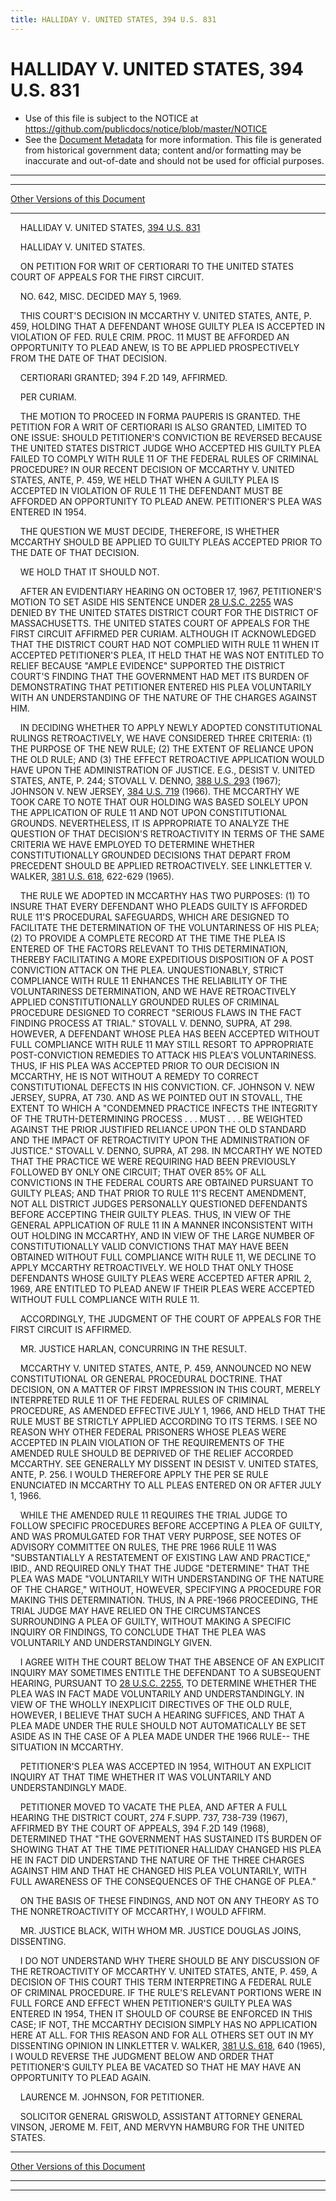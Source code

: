 ```yaml
---
title: HALLIDAY V. UNITED STATES, 394 U.S. 831
---
```


# HALLIDAY V. UNITED STATES, 394 U.S. 831

* Use of this file is subject to the NOTICE at https://github.com/publicdocs/notice/blob/master/NOTICE
* See the [Document Metadata](../../../index.md) for more information.
  This file is generated from historical government data; content and/or formatting may be inaccurate and out-of-date and should not be used for official purposes.

----------
----------

[Other Versions of this Document](https://publicdocs.github.io/go/links?ns=uslm-x&ref=%2Fus%2Fcourts%2Fscotus%2FusReporter%2F394%2F831)

----------

    HALLIDAY V. UNITED STATES, [394 U.S. 831][/us/courts/scotus/usReporter/394/831]

    HALLIDAY V. UNITED STATES.

    ON PETITION FOR WRIT OF CERTIORARI TO THE UNITED STATES COURT OF APPEALS FOR THE FIRST CIRCUIT.

    NO. 642, MISC.  DECIDED MAY 5, 1969.

    THIS COURT'S DECISION IN MCCARTHY V. UNITED STATES, ANTE, P. 459, HOLDING THAT A DEFENDANT WHOSE GUILTY PLEA IS ACCEPTED IN VIOLATION OF FED. RULE CRIM. PROC. 11 MUST BE AFFORDED AN OPPORTUNITY TO PLEAD ANEW, IS TO BE APPLIED PROSPECTIVELY FROM THE DATE OF THAT DECISION.

    CERTIORARI GRANTED; 394 F.2D 149, AFFIRMED.

    PER CURIAM.

    THE MOTION TO PROCEED IN FORMA PAUPERIS IS GRANTED.  THE PETITION FOR A WRIT OF CERTIORARI IS ALSO GRANTED, LIMITED TO ONE ISSUE:  SHOULD PETITIONER'S CONVICTION BE REVERSED BECAUSE THE UNITED STATES DISTRICT JUDGE WHO ACCEPTED HIS GUILTY PLEA FAILED TO COMPLY WITH RULE 11 OF THE FEDERAL RULES OF CRIMINAL PROCEDURE?  IN OUR RECENT DECISION OF MCCARTHY V. UNITED STATES, ANTE, P. 459, WE HELD THAT WHEN A GUILTY PLEA IS ACCEPTED IN VIOLATION OF RULE 11 THE DEFENDANT MUST BE AFFORDED AN OPPORTUNITY TO PLEAD ANEW.  PETITIONER'S PLEA WAS ENTERED IN 1954.

    THE QUESTION WE MUST DECIDE, THEREFORE, IS WHETHER MCCARTHY SHOULD BE APPLIED TO GUILTY PLEAS ACCEPTED PRIOR TO THE DATE OF THAT DECISION.

    WE HOLD THAT IT SHOULD NOT.

    AFTER AN EVIDENTIARY HEARING ON OCTOBER 17, 1967, PETITIONER'S MOTION TO SET ASIDE HIS SENTENCE UNDER [28 U.S.C. 2255][/us/usc/t28/s2255] WAS DENIED BY THE UNITED STATES DISTRICT COURT FOR THE DISTRICT OF MASSACHUSETTS.  THE UNITED STATES COURT OF APPEALS FOR THE FIRST CIRCUIT AFFIRMED PER CURIAM.  ALTHOUGH IT ACKNOWLEDGED THAT THE DISTRICT COURT HAD NOT COMPLIED WITH RULE 11 WHEN IT ACCEPTED PETITIONER'S PLEA, IT HELD THAT HE WAS NOT ENTITLED TO RELIEF BECAUSE "AMPLE EVIDENCE" SUPPORTED THE DISTRICT COURT'S FINDING THAT THE GOVERNMENT HAD MET ITS BURDEN OF DEMONSTRATING THAT PETITIONER ENTERED HIS PLEA VOLUNTARILY WITH AN UNDERSTANDING OF THE NATURE OF THE CHARGES AGAINST HIM.

    IN DECIDING WHETHER TO APPLY NEWLY ADOPTED CONSTITUTIONAL RULINGS RETROACTIVELY, WE HAVE CONSIDERED THREE CRITERIA:  (1) THE PURPOSE OF THE NEW RULE; (2) THE EXTENT OF RELIANCE UPON THE OLD RULE; AND (3) THE EFFECT RETROACTIVE APPLICATION WOULD HAVE UPON THE ADMINISTRATION OF JUSTICE.  E.G., DESIST V. UNITED STATES, ANTE, P. 244; STOVALL V. DENNO, [388 U.S. 293][/us/courts/scotus/usReporter/388/293] (1967); JOHNSON V. NEW JERSEY, [384 U.S. 719][/us/courts/scotus/usReporter/384/719] (1966).  THE MCCARTHY WE TOOK CARE TO NOTE THAT OUR HOLDING WAS BASED SOLELY UPON THE APPLICATION OF RULE 11 AND NOT UPON CONSTITUTIONAL GROUNDS.  NEVERTHELESS, IT IS APPROPRIATE TO ANALYZE THE QUESTION OF THAT DECISION'S RETROACTIVITY IN TERMS OF THE SAME CRITERIA WE HAVE EMPLOYED TO DETERMINE WHETHER CONSTITUTIONALLY GROUNDED DECISIONS THAT DEPART FROM PRECEDENT SHOULD BE APPLIED RETROACTIVELY.  SEE LINKLETTER V. WALKER, [381 U.S. 618][/us/courts/scotus/usReporter/381/618], 622-629 (1965).

    THE RULE WE ADOPTED IN MCCARTHY HAS TWO PURPOSES:  (1) TO INSURE THAT EVERY DEFENDANT WHO PLEADS GUILTY IS AFFORDED RULE 11'S PROCEDURAL SAFEGUARDS, WHICH ARE DESIGNED TO FACILITATE THE DETERMINATION OF THE VOLUNTARINESS OF HIS PLEA; (2) TO PROVIDE A COMPLETE RECORD AT THE TIME THE PLEA IS ENTERED OF THE FACTORS RELEVANT TO THIS DETERMINATION, THEREBY FACILITATING A MORE EXPEDITIOUS DISPOSITION OF A POST CONVICTION ATTACK ON THE PLEA.  UNQUESTIONABLY, STRICT COMPLIANCE WITH RULE 11 ENHANCES THE RELIABILITY OF THE VOLUNTARINESS DETERMINATION, AND WE HAVE RETROACTIVELY APPLIED CONSTITUTIONALLY GROUNDED RULES OF CRIMINAL PROCEDURE DESIGNED TO CORRECT "SERIOUS FLAWS IN THE FACT FINDING PROCESS AT TRIAL."  STOVALL V. DENNO, SUPRA, AT 298.  HOWEVER, A DEFENDANT WHOSE PLEA HAS BEEN ACCEPTED WITHOUT FULL COMPLIANCE WITH RULE 11 MAY STILL RESORT TO APPROPRIATE POST-CONVICTION REMEDIES TO ATTACK HIS PLEA'S VOLUNTARINESS.  THUS, IF HIS PLEA WAS ACCEPTED PRIOR TO OUR DECISION IN MCCARTHY, HE IS NOT WITHOUT A REMEDY TO CORRECT CONSTITUTIONAL DEFECTS IN HIS CONVICTION.  CF. JOHNSON V. NEW JERSEY, SUPRA, AT 730.  AND AS WE POINTED OUT IN STOVALL, THE EXTENT TO WHICH A "CONDEMNED PRACTICE INFECTS THE INTEGRITY OF THE TRUTH-DETERMINING PROCESS . . . MUST . . . BE WEIGHTED AGAINST THE PRIOR JUSTIFIED RELIANCE UPON THE OLD STANDARD AND THE IMPACT OF RETROACTIVITY UPON THE ADMINISTRATION OF JUSTICE."  STOVALL V. DENNO, SUPRA, AT 298.  IN MCCARTHY WE NOTED THAT THE PRACTICE WE WERE REQUIRING HAD BEEN PREVIOUSLY FOLLOWED BY ONLY ONE CIRCUIT; THAT OVER 85% OF ALL CONVICTIONS IN THE FEDERAL COURTS ARE OBTAINED PURSUANT TO GUILTY PLEAS; AND THAT PRIOR TO RULE 11'S RECENT AMENDMENT, NOT ALL DISTRICT JUDGES PERSONALLY QUESTIONED DEFENDANTS BEFORE ACCEPTING THEIR GUILTY PLEAS.  THUS, IN VIEW OF THE GENERAL APPLICATION OF RULE 11 IN A MANNER INCONSISTENT WITH OUT HOLDING IN MCCARTHY, AND IN VIEW OF THE LARGE NUMBER OF CONSTITUTIONALLY VALID CONVICTIONS THAT MAY HAVE BEEN OBTAINED WITHOUT FULL COMPLIANCE WITH RULE 11, WE DECLINE TO APPLY MCCARTHY RETROACTIVELY.  WE HOLD THAT ONLY THOSE DEFENDANTS WHOSE GUILTY PLEAS WERE ACCEPTED AFTER APRIL 2, 1969, ARE ENTITLED TO PLEAD ANEW IF THEIR PLEAS WERE ACCEPTED WITHOUT FULL COMPLIANCE WITH RULE 11.

    ACCORDINGLY, THE JUDGMENT OF THE COURT OF APPEALS FOR THE FIRST CIRCUIT IS AFFIRMED.

    MR. JUSTICE HARLAN, CONCURRING IN THE RESULT.

    MCCARTHY V. UNITED STATES, ANTE, P. 459, ANNOUNCED NO NEW CONSTITUTIONAL OR GENERAL PROCEDURAL DOCTRINE.  THAT DECISION, ON A MATTER OF FIRST IMPRESSION IN THIS COURT, MERELY INTERPRETED RULE 11 OF THE FEDERAL RULES OF CRIMINAL PROCEDURE, AS AMENDED EFFECTIVE JULY 1, 1966, AND HELD THAT THE RULE MUST BE STRICTLY APPLIED ACCORDING TO ITS TERMS.  I SEE NO REASON WHY OTHER FEDERAL PRISONERS WHOSE PLEAS WERE ACCEPTED IN PLAIN VIOLATION OF THE REQUIREMENTS OF THE AMENDED RULE SHOULD BE DEPRIVED OF THE RELIEF ACCORDED MCCARTHY.  SEE GENERALLY MY DISSENT IN DESIST V. UNITED STATES, ANTE, P. 256.  I WOULD THEREFORE APPLY THE PER SE RULE ENUNCIATED IN MCCARTHY TO ALL PLEAS ENTERED ON OR AFTER JULY 1, 1966.

    WHILE THE AMENDED RULE 11 REQUIRES THE TRIAL JUDGE TO FOLLOW SPECIFIC PROCEDURES BEFORE ACCEPTING A PLEA OF GUILTY, AND WAS PROMULGATED FOR THAT VERY PURPOSE, SEE NOTES OF ADVISORY COMMITTEE ON RULES, THE PRE 1966 RULE 11 WAS "SUBSTANTIALLY A RESTATEMENT OF EXISTING LAW AND PRACTICE," IBID., AND REQUIRED ONLY THAT THE JUDGE "DETERMINE" THAT THE PLEA WAS MADE "VOLUNTARILY WITH UNDERSTANDING OF THE NATURE OF THE CHARGE," WITHOUT, HOWEVER, SPECIFYING A PROCEDURE FOR MAKING THIS DETERMINATION.  THUS, IN A PRE-1966 PROCEEDING, THE TRIAL JUDGE MAY HAVE RELIED ON THE CIRCUMSTANCES SURROUNDING A PLEA OF GUILTY, WITHOUT MAKING A SPECIFIC INQUIRY OR FINDINGS, TO CONCLUDE THAT THE PLEA WAS VOLUNTARILY AND UNDERSTANDINGLY GIVEN.

    I AGREE WITH THE COURT BELOW THAT THE ABSENCE OF AN EXPLICIT INQUIRY MAY SOMETIMES ENTITLE THE DEFENDANT TO A SUBSEQUENT HEARING, PURSUANT TO [28 U.S.C. 2255][/us/usc/t28/s2255], TO DETERMINE WHETHER THE PLEA WAS IN FACT MADE VOLUNTARILY AND UNDERSTANDINGLY.  IN VIEW OF THE WHOLLY INEXPLICIT DIRECTIVES OF THE OLD RULE, HOWEVER, I BELIEVE THAT SUCH A HEARING SUFFICES, AND THAT A PLEA MADE UNDER THE RULE SHOULD NOT AUTOMATICALLY BE SET ASIDE AS IN THE CASE OF A PLEA MADE UNDER THE 1966 RULE-- THE SITUATION IN MCCARTHY.

    PETITIONER'S PLEA WAS ACCEPTED IN 1954, WITHOUT AN EXPLICIT INQUIRY AT THAT TIME WHETHER IT WAS VOLUNTARILY AND UNDERSTANDINGLY MADE.

    PETITIONER MOVED TO VACATE THE PLEA, AND AFTER A FULL HEARING THE DISTRICT COURT, 274 F.SUPP.  737, 738-739 (1967), AFFIRMED BY THE COURT OF APPEALS, 394 F.2D 149 (1968), DETERMINED THAT "THE GOVERNMENT HAS SUSTAINED ITS BURDEN OF SHOWING THAT AT THE TIME PETITIONER HALLIDAY CHANGED HIS PLEA HE IN FACT DID UNDERSTAND THE NATURE OF THE THREE CHARGES AGAINST HIM AND THAT HE CHANGED HIS PLEA VOLUNTARILY, WITH FULL AWARENESS OF THE CONSEQUENCES OF THE CHANGE OF PLEA."

    ON THE BASIS OF THESE FINDINGS, AND NOT ON ANY THEORY AS TO THE NONRETROACTIVITY OF MCCARTHY, I WOULD AFFIRM.

    MR. JUSTICE BLACK, WITH WHOM MR. JUSTICE DOUGLAS JOINS, DISSENTING.

    I DO NOT UNDERSTAND WHY THERE SHOULD BE ANY DISCUSSION OF THE RETROACTIVITY OF MCCARTHY V. UNITED STATES, ANTE, P. 459, A DECISION OF THIS COURT THIS TERM INTERPRETING A FEDERAL RULE OF CRIMINAL PROCEDURE.  IF THE RULE'S RELEVANT PORTIONS WERE IN FULL FORCE AND EFFECT WHEN PETITIONER'S GUILTY PLEA WAS ENTERED IN 1954, THEN IT SHOULD OF COURSE BE ENFORCED IN THIS CASE; IF NOT, THE MCCARTHY DECISION SIMPLY HAS NO APPLICATION HERE AT ALL.  FOR THIS REASON AND FOR ALL OTHERS SET OUT IN MY DISSENTING OPINION IN LINKLETTER V. WALKER, [381 U.S. 618][/us/courts/scotus/usReporter/381/618], 640 (1965), I WOULD REVERSE THE JUDGMENT BELOW AND ORDER THAT PETITIONER'S GUILTY PLEA BE VACATED SO THAT HE MAY HAVE AN OPPORTUNITY TO PLEAD AGAIN.

    LAURENCE M. JOHNSON, FOR PETITIONER.

    SOLICITOR GENERAL GRISWOLD, ASSISTANT ATTORNEY GENERAL VINSON, JEROME M. FEIT, AND MERVYN HAMBURG FOR THE UNITED STATES.

----------

[Other Versions of this Document](https://publicdocs.github.io/go/links?ns=uslm-x&ref=%2Fus%2Fcourts%2Fscotus%2FusReporter%2F394%2F831)

----------
----------

[/us/courts/scotus/usReporter/394/831]: https://publicdocs.github.io/go/links?ns=uslm-x&ref=%2Fus%2Fcourts%2Fscotus%2FusReporter%2F394%2F831
[/us/usc/t28/s2255]: https://publicdocs.github.io/go/links?ns=uslm&ref=%2Fus%2Fusc%2Ft28%2Fs2255
[/us/courts/scotus/usReporter/388/293]: https://publicdocs.github.io/go/links?ns=uslm-x&ref=%2Fus%2Fcourts%2Fscotus%2FusReporter%2F388%2F293
[/us/courts/scotus/usReporter/384/719]: https://publicdocs.github.io/go/links?ns=uslm-x&ref=%2Fus%2Fcourts%2Fscotus%2FusReporter%2F384%2F719
[/us/courts/scotus/usReporter/381/618]: https://publicdocs.github.io/go/links?ns=uslm-x&ref=%2Fus%2Fcourts%2Fscotus%2FusReporter%2F381%2F618
[/us/usc/t28/s2255]: https://publicdocs.github.io/go/links?ns=uslm&ref=%2Fus%2Fusc%2Ft28%2Fs2255
[/us/courts/scotus/usReporter/381/618]: https://publicdocs.github.io/go/links?ns=uslm-x&ref=%2Fus%2Fcourts%2Fscotus%2FusReporter%2F381%2F618


